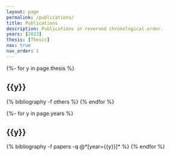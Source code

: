 ```yaml
---
layout: page
permalink: /publications/
title: Publications
description: Publications in reversed chronological order.
years: [2023]
thesis: [Thesis]
nav: true
nav_order: 1
---
```


<div class="publications">

{%- for y in page.thesis %}
  <h2 class="year">{{y}}</h2>
  {% bibliography -f others %} 
{% endfor %}

</div>

<!-- _pages/publications.md -->
<div class="publications">

{%- for y in page.years %}
  <h2 class="year">{{y}}</h2>
  {% bibliography -f papers -q @*[year={{y}}]* %}
{% endfor %}

</div>
